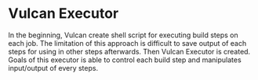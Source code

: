 # Vulcan Executor

In the beginning, Vulcan create shell script for executing build steps on each job. The limitation of this approach is difficult to save output of each steps for using in other steps afterwards. Then Vulcan Executor is created. Goals of this executor is able to control each build step and manipulates input/output of every steps.